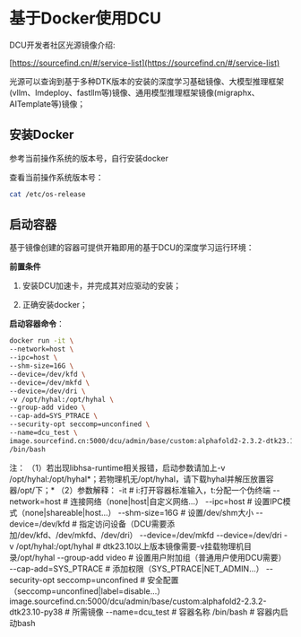 # 基于Docker使用DCU

DCU开发者社区光源镜像介绍:

[https://sourcefind.cn/#/service-list](https://sourcefind.cn/#/service-list)

光源可以查询到基于多种DTK版本的安装的深度学习基础镜像、大模型推理框架(vllm、lmdeploy、fastllm等)镜像、通用模型推理框架镜像(migraphx、AITemplate等)镜像；

## 安装Docker

参考当前操作系统的版本号，自行安装docker

查看当前操作系统版本号：
```bash
cat /etc/os-release
```

## 启动容器

基于镜像创建的容器可提供开箱即用的基于DCU的深度学习运行环境：

**前置条件**
1. 安装DCU加速卡，并完成其对应驱动的安装；

2. 正确安装docker；

**启动容器命令**：

```bash
docker run -it \
--network=host \
--ipc=host \
--shm-size=16G \
--device=/dev/kfd \
--device=/dev/mkfd \
--device=/dev/dri \
-v /opt/hyhal:/opt/hyhal \
--group-add video \
--cap-add=SYS_PTRACE \
--security-opt seccomp=unconfined \
--name=dcu_test \
image.sourcefind.cn:5000/dcu/admin/base/custom:alphafold2-2.3.2-dtk23.10-py38 \
/bin/bash
```           

注： （1）若出现libhsa-runtime相关报错，启动参数请加上-v /opt/hyhal:/opt/hyhal*；若物理机无/opt/hyhal，请下载hyhal并解压放置容器/opt/下；*
     （2）参数解释：
                -it  # i:打开容器标准输入，t:分配一个伪终端
                --network=host  # 连接网络（none|host|自定义网络...）
                --ipc=host  # 设置IPC模式（none|shareable|host...）
                --shm-size=16G  # 设置/dev/shm大小
                --device=/dev/kfd  # 指定访问设备（DCU需要添加/dev/kfd、/dev/mkfd、/dev/dri）
                --device=/dev/mkfd
                --device=/dev/dri
                -v /opt/hyhal:/opt/hyhal  # dtk23.10以上版本镜像需要-v挂载物理机目录/opt/hyhal
                --group-add video  # 设置用户附加组（普通用户使用DCU需要）
                --cap-add=SYS_PTRACE  # 添加权限（SYS_PTRACE|NET_ADMIN...）
                --security-opt seccomp=unconfined  # 安全配置（seccomp=unconfined|label=disable...）
                image.sourcefind.cn:5000/dcu/admin/base/custom:alphafold2-2.3.2-dtk23.10-py38  # 所需镜像
                --name=dcu_test   # 容器名称
                /bin/bash  # 容器内启动bash

